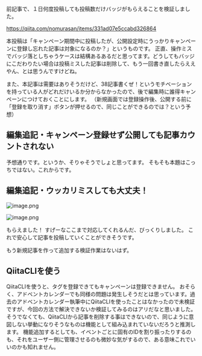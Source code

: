 前記事で、１日何度投稿しても投稿数だけバッジがもらえることを検証しました。

https://qiita.com/nomurasan/items/331ad07e5ccabd326864

本投稿は「キャンペーン期間中に投稿したが、公開設定時にうっかりキャンペーンに登録し忘れた記事は対象になるのか？」というものです。
正直、操作ミスでバッジ落としちゃうケースは結構あるあるだと思ってます。どうしてもバッジにこだわりたい場合は投稿ミスした記事は削除して、もう一回書き直したらええやん、とは思うんですけどね。

また、本記事は需要はありそうだけど、38記事書くぜ！というモチベーションを持っている人がどれだけいるか分からなかったので、後で編集時に誰得キャンペーンにつけておくことにします。
（新規画面では登録操作後、公開する前に「登録を取り消す」ボタンが押せるので、同じことができるのでは？という予想）

## 編集追記・キャンペーン登録せず公開しても記事カウントされない
予想通りです。というか、そりゃそうでしょと思ってます。
そもそも本題はこっちではない。これからです。

## 編集追記・ウッカリミスしても大丈夫！
![image.png](https://qiita-image-store.s3.ap-northeast-1.amazonaws.com/0/122800/1b5ca9f4-e669-63f7-0638-9dad64c45ef5.png)

![image.png](https://qiita-image-store.s3.ap-northeast-1.amazonaws.com/0/122800/ccc8bc6d-6048-5f78-53d4-19e4c185156f.png)

もらえました！
すげーなここまで対応してくれるんだ、びっくりしました。
これで安心して記事を投稿していくことができそうです。

もう新規記事を作って追加する検証作業はないはず。

## QiitaCLIを使う
QiitaCLIを使うと、タグを登録できてもキャンペーンは登録できません。
おそらく、アドベントカレンダーでも同様の問題は発生しそうだとは思っています。過去のアドベントカレンダー執筆中にQiitaCLIを使ったことはなかったので未検証ですが、今回の方法で解決できないか検証してみるのはアリだなと思いました。
そうでなくても、QiitaCLIから記事を削除する事はできないので、同じように意図しない挙動になりそうなものは機能として組み込まれていないだろうと推測します。
機能追加するとしても、イベントごとに固有のIDを割り振ったりするのも、それをユーザー側に管理させるのも微妙な気がするので、ある意味これでいいのかも知れません。
